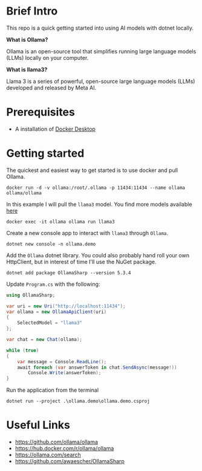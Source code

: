 
# Brief Intro

This repo is a quick getting started into using AI models with dotnet locally.

**What is Ollama?**

Ollama is an open-source tool that simplifies running large language models (LLMs) locally on your computer.


**What is llama3?**

Llama 3 is a series of powerful, open-source large language models (LLMs) developed and released by Meta AI.

# Prerequisites

* A installation of [Docker Desktop](https://www.docker.com/products/docker-desktop/)

# Getting started

The quickest and easiest way to get started is to use docker and pull Ollama.

`docker run -d -v ollama:/root/.ollama -p 11434:11434 --name ollama ollama/ollama`

In this example I will pull the `llama3` model. You find more models available [here](https://ollama.com/library)


`docker exec -it ollama ollama run llama3`

Create a new console app to interact with `llama3` through `Ollama`.

`dotnet new console -n ollama.demo`

Add the `Ollama` dotnet library. You could also probably hand roll your own HttpClient, but in interest of time I'll use the NuGet package.  

`dotnet add package OllamaSharp --version 5.3.4`

Update `Program.cs` with the following:

```csharp
using OllamaSharp;

var uri = new Uri("http://localhost:11434");
var ollama = new OllamaApiClient(uri)
{
    SelectedModel = "llama3"
};

var chat = new Chat(ollama);

while (true)
{
    var message = Console.ReadLine();
    await foreach (var answerToken in chat.SendAsync(message!))
        Console.Write(answerToken);
}
```

Run the application from the terminal 

`dotnet run --project .\ollama.demo\ollama.demo.csproj`

# Useful Links

* https://github.com/ollama/ollama
* https://hub.docker.com/r/ollama/ollama
* https://ollama.com/search
* https://github.com/awaescher/OllamaSharp
